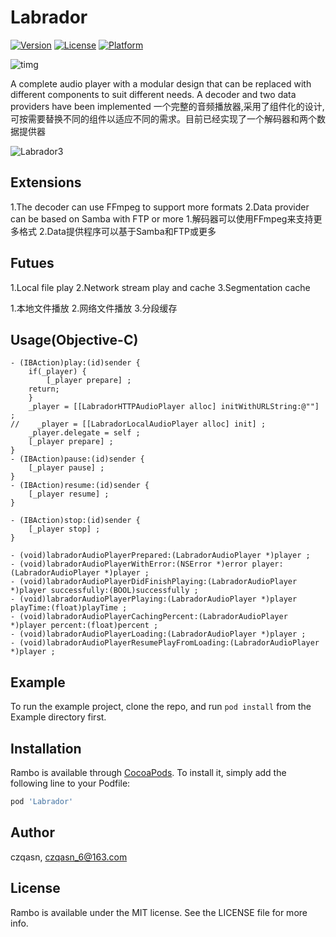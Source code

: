 # Labrador

[![Version](https://img.shields.io/cocoapods/v/Rambo.svg?style=flat)](https://cocoapods.org/pods/Labrador)
[![License](https://img.shields.io/cocoapods/l/Rambo.svg?style=flat)](https://cocoapods.org/pods/Labrador)
[![Platform](https://img.shields.io/cocoapods/p/Rambo.svg?style=flat)](https://cocoapods.org/pods/Labrador)

![timg](http://pba6dsu9x.bkt.clouddn.com/timg.jpeg)


A complete audio player with a modular design that can be replaced with different components to suit different needs. A decoder and two data providers have been implemented
一个完整的音频播放器,采用了组件化的设计,可按需要替换不同的组件以适应不同的需求。目前已经实现了一个解码器和两个数据提供器

![Labrador3](http://pba6dsu9x.bkt.clouddn.com/Labrador3.jpg)





## Extensions
1.The decoder can use FFmpeg to support more formats
2.Data provider can be based on Samba with FTP or more
1.解码器可以使用FFmpeg来支持更多格式
2.Data提供程序可以基于Samba和FTP或更多


## Futues
1.Local file play
2.Network stream play and cache
3.Segmentation cache

1.本地文件播放
2.网络文件播放
3.分段缓存

## Usage(Objective-C)

```
- (IBAction)play:(id)sender {
    if(_player) {
        [_player prepare] ;
    return;
    }
    _player = [[LabradorHTTPAudioPlayer alloc] initWithURLString:@""] ;
//    _player = [[LabradorLocalAudioPlayer alloc] init] ;
    _player.delegate = self ;
    [_player prepare] ;
}
- (IBAction)pause:(id)sender {
    [_player pause] ;
}
- (IBAction)resume:(id)sender {
    [_player resume] ;
}

- (IBAction)stop:(id)sender {
    [_player stop] ;
}
```

```
- (void)labradorAudioPlayerPrepared:(LabradorAudioPlayer *)player ;
- (void)labradorAudioPlayerWithError:(NSError *)error player:(LabradorAudioPlayer *)player ;
- (void)labradorAudioPlayerDidFinishPlaying:(LabradorAudioPlayer *)player successfully:(BOOL)successfully ;
- (void)labradorAudioPlayerPlaying:(LabradorAudioPlayer *)player playTime:(float)playTime ;
- (void)labradorAudioPlayerCachingPercent:(LabradorAudioPlayer *)player percent:(float)percent ;
- (void)labradorAudioPlayerLoading:(LabradorAudioPlayer *)player ;
- (void)labradorAudioPlayerResumePlayFromLoading:(LabradorAudioPlayer *)player ;
```
## Example

To run the example project, clone the repo, and run `pod install` from the Example directory first.

## Installation

Rambo is available through [CocoaPods](https://cocoapods.org). To install
it, simply add the following line to your Podfile:

```ruby
pod 'Labrador'
```

## Author

czqasn, czqasn_6@163.com

## License

Rambo is available under the MIT license. See the LICENSE file for more info.


